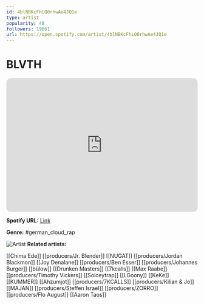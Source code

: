 ```yaml
---
id: 4blNBKcFhLQ0rhwAe4JQ1e
type: artist
popularity: 48
followers: 19661
url: https://open.spotify.com/artist/4blNBKcFhLQ0rhwAe4JQ1e
---
```

# BLVTH

<iframe style="border-radius:12px" src="https://open.spotify.com/embed/artist/4blNBKcFhLQ0rhwAe4JQ1e" width="100%" height="352" frameBorder="0" allowfullscreen="" allow="autoplay; clipboard-write; encrypted-media; fullscreen; picture-in-picture" loading="lazy"></iframe>

**Spotify URL:** [Link](https://open.spotify.com/artist/4blNBKcFhLQ0rhwAe4JQ1e)

**Genre:**  #german_cloud_rap

![Artist](https://i.scdn.co/image/ab6761610000e5ebe8a1c045750c404e961a7f05)
**Related artists:**

[[Chima Ede]]
[[producers/Jr. Blender]]
[[NUGAT]]
[[producers/Jordan Blackmon]]
[[Joy Denalane]]
[[producers/Ben Esser]]
[[producers/Johannes Burger]]
[[bülow]]
[[Drunken Masters]]
[[7kcalls]]
[[Max Raabe]]
[[producers/Timothy Vickers]]
[[Soiceytrap]]
[[LGoony]]
[[KeKe]]
[[KUMMER]]
[[Ahzumjot]]
[[producers/7KCALLS]]
[[producers/Kilian & Jo]]
[[MAJAN]]
[[producers/Steffen Israel]]
[[producers/ZORRO]]
[[producers/Flo August]]
[[Aaron Taos]]
